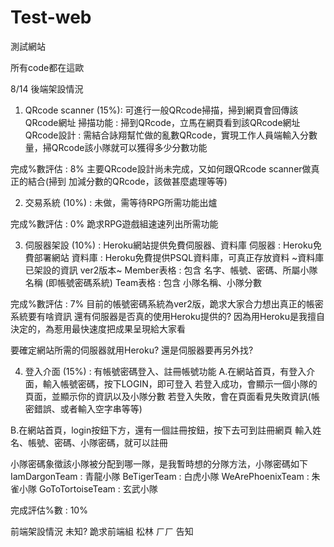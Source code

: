 # Test-web
測試網站

所有code都在這歐

8/14
後端架設情況

1. QRcode scanner (15%): 可進行一般QRcode掃描，掃到網頁會回傳該QRcode網址
掃描功能 : 掃到QRcode，立馬在網頁看到該QRcode網址
QRcode設計 : 需結合詠翔幫忙做的亂數QRcode，實現工作人員端輸入分數量，掃QRcode該小隊就可以獲得多少分數功能

完成%數評估 : 8%
主要QRcode設計尚未完成，又如何跟QRcode scanner做真正的結合(掃到 加減分數的QRcode，該做甚麼處理等等)



2. 交易系統 (10%) : 未做，需等待RPG所需功能出爐

完成%數評估 : 0%
跪求RPG遊戲組速速列出所需功能



3. 伺服器架設 (10%) : Heroku網站提供免費伺服器、資料庫
伺服器 : Heroku免費部署網站
資料庫 : Heroku免費提供PSQL資料庫，可真正存放資料
~資料庫已架設的資訊 ver2版本~
Member表格 : 包含 名字、帳號、密碼、所屬小隊名稱  (即帳號密碼系統)
Team表格 : 包含 小隊名稱、小隊分數

完成%數評估 : 7%
目前的帳號密碼系統為ver2版，跪求大家合力想出真正的帳密系統要有啥資訊
還有伺服器是否真的使用Heroku提供的?
因為用Heroku是我擅自決定的，為惹用最快速度把成果呈現給大家看

要確定網站所需的伺服器就用Heroku?
還是伺服器要再另外找?



4. 登入介面 (15%) : 有帳號密碼登入、註冊帳號功能
A.在網站首頁，有登入介面，輸入帳號密碼，按下LOGIN，即可登入
  若登入成功，會顯示一個小隊的頁面，並顯示你的資訊以及小隊分數
  若登入失敗，會在頁面看見失敗資訊(帳密錯誤、或者輸入空字串等等)

B.在網站首頁，login按鈕下方，還有一個註冊按鈕，按下去可到註冊網頁
  輸入姓名、帳號、密碼、小隊密碼，就可以註冊

  小隊密碼象徵該小隊被分配到哪一隊，是我暫時想的分隊方法，小隊密碼如下
  IamDargonTeam : 青龍小隊
  BeTigerTeam : 白虎小隊
  WeArePhoenixTeam : 朱雀小隊
  GoToTortoiseTeam : 玄武小隊


完成評估%數 : 10%






前端架設情況
未知? 
跪求前端組 松林 ㄏㄏ 告知
